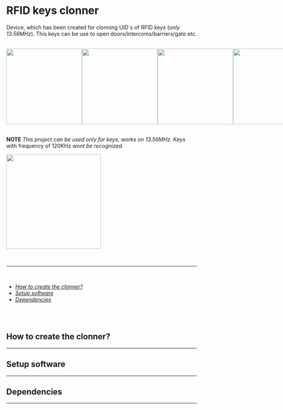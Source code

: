 <h1>RFID keys clonner</h1>

<p>Device, which has been created for clonning UID`s of RFID keys (<i>only 13.56MHz</i>). This keys can be use to open doors/intercoms/barriers/gate etc.</p>
<br>
<div style="max-width: 50%; max-height: 40%; display: flex; flex-direction: row;">
  <img src="https://github.com/SamanuelAdmin/RFID_UID_clonner/assets/68198268/a70ddc43-9f97-4dbc-892b-1901ad4d8f41" style="height: 200px;">
  <img src="https://github.com/SamanuelAdmin/RFID_UID_clonner/assets/68198268/c3b1df50-4efa-4114-86b8-5ecb04a8d025" style="height: 200px;">
  <img src="https://github.com/SamanuelAdmin/RFID_UID_clonner/assets/68198268/3146ebcf-9bfa-4438-bf03-e0adb4b4efbe" style="height: 200px;">
  <img src="https://github.com/SamanuelAdmin/RFID_UID_clonner/assets/68198268/7cc78307-5e91-4f2e-9768-89037b28b278" style="height: 200px;">
</div>

<br>
<p><strong>NOTE</strong>  <i>This project can be used only for keys, works on 13.56MHz.</i> Keys with frequency of 120KHz <i>wont be recognized.</i></p>
<img src="https://encrypted-tbn3.gstatic.com/shopping?q=tbn:ANd9GcS30ictxFUmfpxduYEQWQ9E88uDLUw7sAt3VLsWk_P7lRpZlMc4gp9RNmZY_3RIRN93SMkj19ISPd4DptM8oq12W7N-XzM7Kd6uCih38b6ILkZ1MebmKY8d-g&usqp=CAE" style="height: 250px">

<br><hr><br>

<ul>
  <li><a href="#howtocreate"><i>How to create the clonner?</i></a></li>
  <li><a href="#software"><i>Setup software</i></a></li>
  <li><a href="#dependencies"><i>Dependencies</i></a></li>
</ul>

<br><br>

<h2 id="howtocreate">How to create the clonner?</h2>
<hr>


<h2 id="software">Setup software</h2>
<hr>


<h2 id="dependencies">Dependencies</h2>
<hr>
